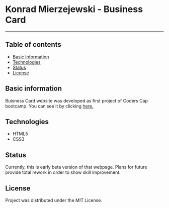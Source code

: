 # Konrad Mierzejewski - Business Card
---

## Table of contents
* [Basic Information](#basic-information)
* [Technologies](#technologies)
* [Status](#status)
* [License](#license)

## Basic information
Buisness Card website was developed as first project of Coders Cap bootcamp.
You can see it by clicking [here.](https://github.com/KonradMierzejewski)

## Technologies
* HTML5
* CSS3

## Status
Currently, this is early beta version of that webpage. Plans for future provide total rework in order to show skill improvement.

## License
Project was distributed under the MIT License.
